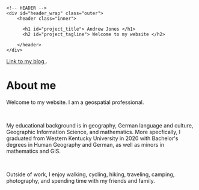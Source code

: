 <!DOCTYPE html>
<html lang="en-US">

  <head>
    <meta charset='utf-8'>
    <meta http-equiv= "X-UA-Compatible" content="IE=edge">
    <meta name="viewport" content="width=device-width,maximum-scale=2">

  </head>

 <body>

    <!-- HEADER -->
    <div id="header_wrap" class="outer">
        <header class="inner">

          <h1 id="project_title"> Andrew Jones </h1>
          <h2 id="project_tagline"> Welcome to my website </h2>
          
        </header>
    </div>
<p><a href="./Blog"> Link to my blog </a>.</p> 

<h1> About me </h1>

<p> Welcome to my website. I am a geospatial professional. </p> <br>

<p> My educational background is in geography, German language and culture, Geographic Information Science, and mathematics. More specfically, I graduated from Western Kentucky University in 2020 with Bachelor's degrees in Human Geography and German, as well as minors in mathematics and GIS. </p> <br>

<p> Outside of work, I enjoy walking, cycling, hiking, traveling, camping, photography, and spending time with my friends and family. </p>


</body>
</html>
